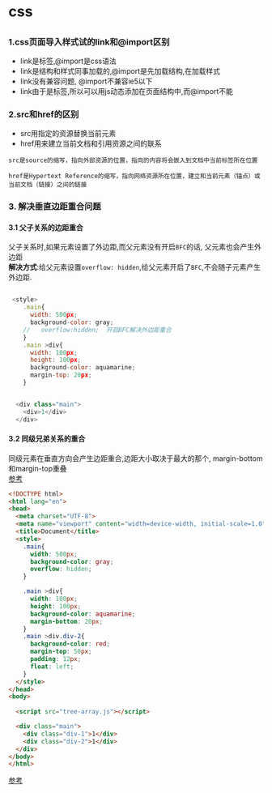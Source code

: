 # css

##

### 1.css页面导入样式试的link和@import区别
- link是标签,@import是css语法
- link是结构和样式同事加载的,@import是先加载结构,在加载样式
- link没有兼容问题, @import不兼容ie5以下
- link由于是标签,所以可以用js动态添加在页面结构中,而@import不能


### 2.src和href的区别
- src用指定的资源替换当前元素
- href用来建立当前文档和引用资源之间的联系

`src是source的缩写，指向外部资源的位置，指向的内容将会嵌入到文档中当前标签所在位置`  

`href是Hypertext Reference的缩写，指向网络资源所在位置，建立和当前元素（锚点）或当前文档（链接）之间的链接`


### 3. 解决垂直边距重合问题

#### 3.1 父子关系的边距重合
父子关系时,如果元素设置了外边距,而父元素没有开启`BFC`的话, 父元素也会产生外边距  
**解决方式**:给父元素设置`overflow: hidden`,给父元素开启了`BFC`,不会随子元素产生外边距.

```js

 <style>
    .main{
      width: 500px;
      background-color: gray;
    //   overflow:hidden;  开启BFC解决外边距重合
    }
    .main >div{
      width: 100px;
      height: 100px;
      background-color: aquamarine;
      margin-top: 20px;
    }


  <div class="main">
    <div>1</div>
  </div>
```

#### 3.2 同级兄弟关系的重合
同级元素在垂直方向会产生边距重合,边距大小取决于最大的那个, margin-bottom和margin-top重叠  
[参考](https://juejin.cn/post/6844903497045917710)

```html
<!DOCTYPE html>
<html lang="en">
<head>
  <meta charset="UTF-8">
  <meta name="viewport" content="width=device-width, initial-scale=1.0">
  <title>Document</title>
  <style>
    .main{
      width: 500px;
      background-color: gray;
      overflow: hidden;
    }

    .main >div{
      width: 100px;
      height: 100px;
      background-color: aquamarine;
      margin-bottom: 20px;
    }
    .main >div.div-2{
      background-color: red;
      margin-top: 50px;
      padding: 12px;
      float: left;
    }
  </style>
</head>
<body>
  
  <script src="tree-array.js"></script>

  <div class="main">
    <div class="div-1">1</div>
    <div class="div-2">1</div>
  </div>
</body>
</html>

```


[参考](https://blog.csdn.net/qq_54753561/article/details/124240903?spm=1001.2014.3001.5502)


